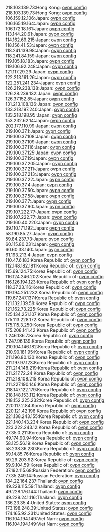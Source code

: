 218.103.139.73:Hong Kong: [ovpn config](vpn/218_103_139_73.ovpn)  
218.103.139.73:Hong Kong: [ovpn config](vpn/218_103_139_73.ovpn)  
106.159.12.106:Japan: [ovpn config](vpn/106_159_12_106.ovpn)  
106.165.19.164:Japan: [ovpn config](vpn/106_165_19_164.ovpn)  
106.172.18.161:Japan: [ovpn config](vpn/106_172_18_161.ovpn)  
113.144.20.61:Japan: [ovpn config](vpn/113_144_20_61.ovpn)  
114.162.69.215:Japan: [ovpn config](vpn/114_162_69_215.ovpn)  
118.156.41.53:Japan: [ovpn config](vpn/118_156_41_53.ovpn)  
118.241.139.98:Japan: [ovpn config](vpn/118_241_139_98.ovpn)  
118.241.84.159:Japan: [ovpn config](vpn/118_241_84_159.ovpn)  
119.105.18.183:Japan: [ovpn config](vpn/119_105_18_183.ovpn)  
119.106.92.248:Japan: [ovpn config](vpn/119_106_92_248.ovpn)  
121.117.29.29:Japan: [ovpn config](vpn/121_117_29_29.ovpn)  
122.213.161.26:Japan: [ovpn config](vpn/122_213_161_26.ovpn)  
122.251.241.234:Japan: [ovpn config](vpn/122_251_241_234.ovpn)  
126.219.238.138:Japan: [ovpn config](vpn/126_219_238_138.ovpn)  
126.28.239.132:Japan: [ovpn config](vpn/126_28_239_132.ovpn)  
126.37.152.85:Japan: [ovpn config](vpn/126_37_152_85.ovpn)  
131.213.108.136:Japan: [ovpn config](vpn/131_213_108_136.ovpn)  
133.218.197.240:Japan: [ovpn config](vpn/133_218_197_240.ovpn)  
133.218.198.95:Japan: [ovpn config](vpn/133_218_198_95.ovpn)  
153.232.62.14:Japan: [ovpn config](vpn/153_232_62_14.ovpn)  
202.177.110.99:Japan: [ovpn config](vpn/202_177_110_99.ovpn)  
219.100.37.1:Japan: [ovpn config](vpn/219_100_37_1.ovpn)  
219.100.37.108:Japan: [ovpn config](vpn/219_100_37_108.ovpn)  
219.100.37.109:Japan: [ovpn config](vpn/219_100_37_109.ovpn)  
219.100.37.116:Japan: [ovpn config](vpn/219_100_37_116.ovpn)  
219.100.37.125:Japan: [ovpn config](vpn/219_100_37_125.ovpn)  
219.100.37.19:Japan: [ovpn config](vpn/219_100_37_19.ovpn)  
219.100.37.205:Japan: [ovpn config](vpn/219_100_37_205.ovpn)  
219.100.37.211:Japan: [ovpn config](vpn/219_100_37_211.ovpn)  
219.100.37.213:Japan: [ovpn config](vpn/219_100_37_213.ovpn)  
219.100.37.22:Japan: [ovpn config](vpn/219_100_37_22.ovpn)  
219.100.37.4:Japan: [ovpn config](vpn/219_100_37_4.ovpn)  
219.100.37.50:Japan: [ovpn config](vpn/219_100_37_50.ovpn)  
219.100.37.58:Japan: [ovpn config](vpn/219_100_37_58.ovpn)  
219.100.37.7:Japan: [ovpn config](vpn/219_100_37_7.ovpn)  
219.100.37.90:Japan: [ovpn config](vpn/219_100_37_90.ovpn)  
219.107.222.77:Japan: [ovpn config](vpn/219_107_222_77.ovpn)  
219.107.222.77:Japan: [ovpn config](vpn/219_107_222_77.ovpn)  
219.160.40.220:Japan: [ovpn config](vpn/219_160_40_220.ovpn)  
39.110.171.192:Japan: [ovpn config](vpn/39_110_171_192.ovpn)  
58.190.85.27:Japan: [ovpn config](vpn/58_190_85_27.ovpn)  
59.84.237.73:Japan: [ovpn config](vpn/59_84_237_73.ovpn)  
60.115.80.231:Japan: [ovpn config](vpn/60_115_80_231.ovpn)  
60.60.33.140:Japan: [ovpn config](vpn/60_60_33_140.ovpn)  
61.193.213.4:Japan: [ovpn config](vpn/61_193_213_4.ovpn)  
110.47.6.183:Korea Republic of: [ovpn config](vpn/110_47_6_183.ovpn)  
112.148.182.181:Korea Republic of: [ovpn config](vpn/112_148_182_181.ovpn)  
115.69.124.75:Korea Republic of: [ovpn config](vpn/115_69_124_75.ovpn)  
116.124.246.202:Korea Republic of: [ovpn config](vpn/116_124_246_202.ovpn)  
116.126.194.123:Korea Republic of: [ovpn config](vpn/116_126_194_123.ovpn)  
118.37.23.116:Korea Republic of: [ovpn config](vpn/118_37_23_116.ovpn)  
119.194.251.232:Korea Republic of: [ovpn config](vpn/119_194_251_232.ovpn)  
119.67.247.137:Korea Republic of: [ovpn config](vpn/119_67_247_137.ovpn)  
121.132.139.58:Korea Republic of: [ovpn config](vpn/121_132_139_58.ovpn)  
121.162.73.225:Korea Republic of: [ovpn config](vpn/121_162_73_225.ovpn)  
125.134.251.107:Korea Republic of: [ovpn config](vpn/125_134_251_107.ovpn)  
175.113.228.172:Korea Republic of: [ovpn config](vpn/175_113_228_172.ovpn)  
175.115.3.250:Korea Republic of: [ovpn config](vpn/175_115_3_250.ovpn)  
175.208.141.42:Korea Republic of: [ovpn config](vpn/175_208_141_42.ovpn)  
1.246.136.7:Korea Republic of: [ovpn config](vpn/1_246_136_7.ovpn)  
1.247.96.139:Korea Republic of: [ovpn config](vpn/1_247_96_139.ovpn)  
210.104.146.182:Korea Republic of: [ovpn config](vpn/210_104_146_182.ovpn)  
210.90.181.95:Korea Republic of: [ovpn config](vpn/210_90_181_95.ovpn)  
211.196.80.130:Korea Republic of: [ovpn config](vpn/211_196_80_130.ovpn)  
211.197.97.123:Korea Republic of: [ovpn config](vpn/211_197_97_123.ovpn)  
211.214.148.219:Korea Republic of: [ovpn config](vpn/211_214_148_219.ovpn)  
211.217.72.24:Korea Republic of: [ovpn config](vpn/211_217_72_24.ovpn)  
211.218.108.215:Korea Republic of: [ovpn config](vpn/211_218_108_215.ovpn)  
211.227.190.146:Korea Republic of: [ovpn config](vpn/211_227_190_146.ovpn)  
218.147.122.179:Korea Republic of: [ovpn config](vpn/218_147_122_179.ovpn)  
218.148.153.112:Korea Republic of: [ovpn config](vpn/218_148_153_112.ovpn)  
218.152.225.232:Korea Republic of: [ovpn config](vpn/218_152_225_232.ovpn)  
220.117.2.84:Korea Republic of: [ovpn config](vpn/220_117_2_84.ovpn)  
220.121.42.196:Korea Republic of: [ovpn config](vpn/220_121_42_196.ovpn)  
221.138.243.155:Korea Republic of: [ovpn config](vpn/221_138_243_155.ovpn)  
221.140.143.234:Korea Republic of: [ovpn config](vpn/221_140_143_234.ovpn)  
223.222.243.12:Korea Republic of: [ovpn config](vpn/223_222_243_12.ovpn)  
27.35.0.211:Korea Republic of: [ovpn config](vpn/27_35_0_211.ovpn)  
49.174.90.94:Korea Republic of: [ovpn config](vpn/49_174_90_94.ovpn)  
58.125.56.19:Korea Republic of: [ovpn config](vpn/58_125_56_19.ovpn)  
58.238.36.230:Korea Republic of: [ovpn config](vpn/58_238_36_230.ovpn)  
59.14.85.76:Korea Republic of: [ovpn config](vpn/59_14_85_76.ovpn)  
59.29.203.92:Korea Republic of: [ovpn config](vpn/59_29_203_92.ovpn)  
59.9.104.59:Korea Republic of: [ovpn config](vpn/59_9_104_59.ovpn)  
37.192.115.68:Russian Federation: [ovpn config](vpn/37_192_115_68.ovpn)  
77.35.249.14:Russian Federation: [ovpn config](vpn/77_35_249_14.ovpn)  
184.22.164.237:Thailand: [ovpn config](vpn/184_22_164_237.ovpn)  
49.228.115.59:Thailand: [ovpn config](vpn/49_228_115_59.ovpn)  
49.228.176.144:Thailand: [ovpn config](vpn/49_228_176_144.ovpn)  
49.228.241.116:Thailand: [ovpn config](vpn/49_228_241_116.ovpn)  
136.23.35.4:United States: [ovpn config](vpn/136_23_35_4.ovpn)  
173.198.248.39:United States: [ovpn config](vpn/173_198_248_39.ovpn)  
174.165.92.231:United States: [ovpn config](vpn/174_165_92_231.ovpn)  
116.104.194.149:Viet Nam: [ovpn config](vpn/116_104_194_149.ovpn)  
116.104.194.149:Viet Nam: [ovpn config](vpn/116_104_194_149.ovpn)  
